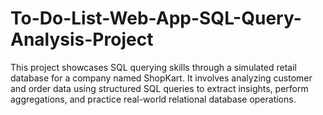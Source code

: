 # To-Do-List-Web-App-SQL-Query-Analysis-Project
This project showcases SQL querying skills through a simulated retail database for a company named ShopKart. It involves analyzing customer and order data using structured SQL queries to extract insights, perform aggregations, and practice real-world relational database operations.
